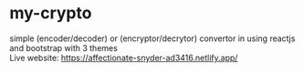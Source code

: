 # my-crypto
simple (encoder/decoder) or (encryptor/decrytor) convertor in using reactjs and bootstrap with 3 themes <br/>
Live website: https://affectionate-snyder-ad3416.netlify.app/
